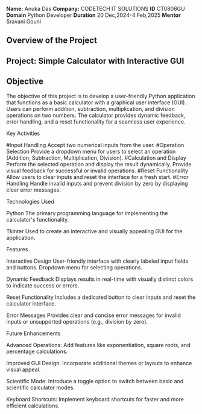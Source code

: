 **Name:** Anuka Das
**Company:** CODETECH IT SOLUTIONS
**ID** CT0806GU
**Domain** Python Developer
**Duration** 20 Dec,2024-4 Feb,2025
**Mentor** Sravani Gouni

## Overview of the Project

## Project: Simple Calculator with Interactive GUI

## Objective
The objective of this project is to develop a user-friendly Python application that functions as a basic calculator with a graphical user interface (GUI). Users can perform addition, subtraction, multiplication, and division operations on two numbers. The calculator provides dynamic feedback, error handling, and a reset functionality for a seamless user experience.

Key Activities

#Input Handling
Accept two numerical inputs from the user.
#Operation Selection
Provide a dropdown menu for users to select an operation (Addition, Subtraction, Multiplication, Division).
#Calculation and Display
Perform the selected operation and display the result dynamically.
Provide visual feedback for successful or invalid operations.
#Reset Functionality
Allow users to clear inputs and reset the interface for a fresh start.
#Error Handling
Handle invalid inputs and prevent division by zero by displaying clear error messages.

Technologies Used

Python
The primary programming language for implementing the calculator's functionality.

Tkinter
Used to create an interactive and visually appealing GUI for the application.

Features

Interactive Design
User-friendly interface with clearly labeled input fields and buttons.
Dropdown menu for selecting operations.

Dynamic Feedback
Displays results in real-time with visually distinct colors to indicate success or errors.

Reset Functionality
Includes a dedicated button to clear inputs and reset the calculator interface.

Error Messages
Provides clear and concise error messages for invalid inputs or unsupported operations (e.g., division by zero).

Future Enhancements

Advanced Operations:
Add features like exponentiation, square roots, and percentage calculations.

Improved GUI Design:
Incorporate additional themes or layouts to enhance visual appeal.

Scientific Mode:
Introduce a toggle option to switch between basic and scientific calculator modes.

Keyboard Shortcuts:
Implement keyboard shortcuts for faster and more efficient calculations.

